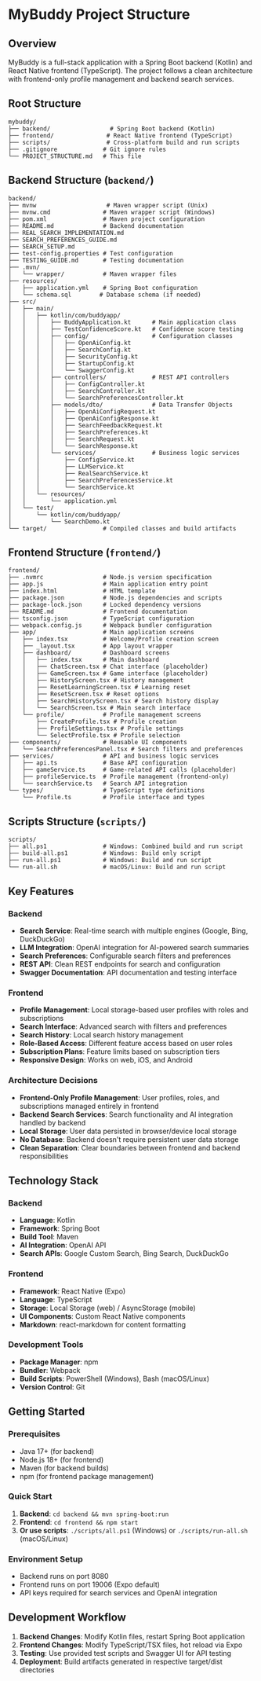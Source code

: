 # MyBuddy Project Structure

## Overview
MyBuddy is a full-stack application with a Spring Boot backend (Kotlin) and React Native frontend (TypeScript). The project follows a clean architecture with frontend-only profile management and backend search services.

## Root Structure
```
mybuddy/
├── backend/                 # Spring Boot backend (Kotlin)
├── frontend/               # React Native frontend (TypeScript)
├── scripts/                # Cross-platform build and run scripts
├── .gitignore             # Git ignore rules
└── PROJECT_STRUCTURE.md   # This file
```

## Backend Structure (`backend/`)
```
backend/
├── mvnw                    # Maven wrapper script (Unix)
├── mvnw.cmd               # Maven wrapper script (Windows)
├── pom.xml                # Maven project configuration
├── README.md              # Backend documentation
├── REAL_SEARCH_IMPLEMENTATION.md
├── SEARCH_PREFERENCES_GUIDE.md
├── SEARCH_SETUP.md
├── test-config.properties # Test configuration
├── TESTING_GUIDE.md       # Testing documentation
├── .mvn/
│   └── wrapper/           # Maven wrapper files
├── resources/
│   ├── application.yml    # Spring Boot configuration
│   └── schema.sql        # Database schema (if needed)
├── src/
│   ├── main/
│   │   ├── kotlin/com/buddyapp/
│   │   │   ├── BuddyApplication.kt      # Main application class
│   │   │   ├── TestConfidenceScore.kt   # Confidence score testing
│   │   │   ├── config/                  # Configuration classes
│   │   │   │   ├── OpenAiConfig.kt
│   │   │   │   ├── SearchConfig.kt
│   │   │   │   ├── SecurityConfig.kt
│   │   │   │   ├── StartupConfig.kt
│   │   │   │   └── SwaggerConfig.kt
│   │   │   ├── controllers/             # REST API controllers
│   │   │   │   ├── ConfigController.kt
│   │   │   │   ├── SearchController.kt
│   │   │   │   └── SearchPreferencesController.kt
│   │   │   ├── models/dto/              # Data Transfer Objects
│   │   │   │   ├── OpenAiConfigRequest.kt
│   │   │   │   ├── OpenAiConfigResponse.kt
│   │   │   │   ├── SearchFeedbackRequest.kt
│   │   │   │   ├── SearchPreferences.kt
│   │   │   │   ├── SearchRequest.kt
│   │   │   │   └── SearchResponse.kt
│   │   │   └── services/                # Business logic services
│   │   │       ├── ConfigService.kt
│   │   │       ├── LLMService.kt
│   │   │       ├── RealSearchService.kt
│   │   │       ├── SearchPreferencesService.kt
│   │   │       └── SearchService.kt
│   │   └── resources/
│   │       └── application.yml
│   └── test/
│       └── kotlin/com/buddyapp/
│           └── SearchDemo.kt
└── target/                # Compiled classes and build artifacts
```

## Frontend Structure (`frontend/`)
```
frontend/
├── .nvmrc                 # Node.js version specification
├── app.js                 # Main application entry point
├── index.html             # HTML template
├── package.json           # Node.js dependencies and scripts
├── package-lock.json      # Locked dependency versions
├── README.md              # Frontend documentation
├── tsconfig.json          # TypeScript configuration
├── webpack.config.js      # Webpack bundler configuration
├── app/                   # Main application screens
│   ├── index.tsx          # Welcome/Profile creation screen
│   ├── _layout.tsx        # App layout wrapper
│   ├── dashboard/         # Dashboard screens
│   │   ├── index.tsx      # Main dashboard
│   │   ├── ChatScreen.tsx # Chat interface (placeholder)
│   │   ├── GameScreen.tsx # Game interface (placeholder)
│   │   ├── HistoryScreen.tsx # History management
│   │   ├── ResetLearningScreen.tsx # Learning reset
│   │   ├── ResetScreen.tsx # Reset options
│   │   ├── SearchHistoryScreen.tsx # Search history display
│   │   └── SearchScreen.tsx # Main search interface
│   └── profile/           # Profile management screens
│       ├── CreateProfile.tsx # Profile creation
│       ├── ProfileSettings.tsx # Profile settings
│       └── SelectProfile.tsx # Profile selection
├── components/            # Reusable UI components
│   └── SearchPreferencesPanel.tsx # Search filters and preferences
├── services/              # API and business logic services
│   ├── api.ts             # Base API configuration
│   ├── gameService.ts     # Game-related API calls (placeholder)
│   ├── profileService.ts  # Profile management (frontend-only)
│   └── searchService.ts   # Search API integration
└── types/                 # TypeScript type definitions
    └── Profile.ts         # Profile interface and types
```

## Scripts Structure (`scripts/`)
```
scripts/
├── all.ps1                # Windows: Combined build and run script
├── build-all.ps1          # Windows: Build only script
├── run-all.ps1            # Windows: Build and run script
└── run-all.sh             # macOS/Linux: Build and run script
```

## Key Features

### Backend
- **Search Service**: Real-time search with multiple engines (Google, Bing, DuckDuckGo)
- **LLM Integration**: OpenAI integration for AI-powered search summaries
- **Search Preferences**: Configurable search filters and preferences
- **REST API**: Clean REST endpoints for search and configuration
- **Swagger Documentation**: API documentation and testing interface

### Frontend
- **Profile Management**: Local storage-based user profiles with roles and subscriptions
- **Search Interface**: Advanced search with filters and preferences
- **Search History**: Local search history management
- **Role-Based Access**: Different feature access based on user roles
- **Subscription Plans**: Feature limits based on subscription tiers
- **Responsive Design**: Works on web, iOS, and Android

### Architecture Decisions
- **Frontend-Only Profile Management**: User profiles, roles, and subscriptions managed entirely in frontend
- **Backend Search Services**: Search functionality and AI integration handled by backend
- **Local Storage**: User data persisted in browser/device local storage
- **No Database**: Backend doesn't require persistent user data storage
- **Clean Separation**: Clear boundaries between frontend and backend responsibilities

## Technology Stack

### Backend
- **Language**: Kotlin
- **Framework**: Spring Boot
- **Build Tool**: Maven
- **AI Integration**: OpenAI API
- **Search APIs**: Google Custom Search, Bing Search, DuckDuckGo

### Frontend
- **Framework**: React Native (Expo)
- **Language**: TypeScript
- **Storage**: Local Storage (web) / AsyncStorage (mobile)
- **UI Components**: Custom React Native components
- **Markdown**: react-markdown for content formatting

### Development Tools
- **Package Manager**: npm
- **Bundler**: Webpack
- **Build Scripts**: PowerShell (Windows), Bash (macOS/Linux)
- **Version Control**: Git

## Getting Started

### Prerequisites
- Java 17+ (for backend)
- Node.js 18+ (for frontend)
- Maven (for backend builds)
- npm (for frontend package management)

### Quick Start
1. **Backend**: `cd backend && mvn spring-boot:run`
2. **Frontend**: `cd frontend && npm start`
3. **Or use scripts**: `./scripts/all.ps1` (Windows) or `./scripts/run-all.sh` (macOS/Linux)

### Environment Setup
- Backend runs on port 8080
- Frontend runs on port 19006 (Expo default)
- API keys required for search services and OpenAI integration

## Development Workflow
1. **Backend Changes**: Modify Kotlin files, restart Spring Boot application
2. **Frontend Changes**: Modify TypeScript/TSX files, hot reload via Expo
3. **Testing**: Use provided test scripts and Swagger UI for API testing
4. **Deployment**: Build artifacts generated in respective target/dist directories
